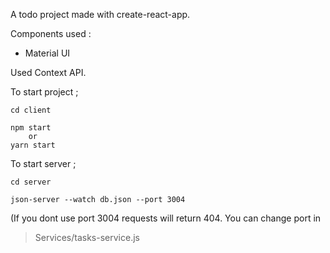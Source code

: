 A todo project made with create-react-app.

Components used :

 - Material UI

Used Context API.

To start project ;

    cd client

    npm start
	    or
    yarn start

To start server ;

    cd server
    
    json-server --watch db.json --port 3004

(If you dont use port 3004 requests will return 404. You can change port in 

> Services/tasks-service.js

